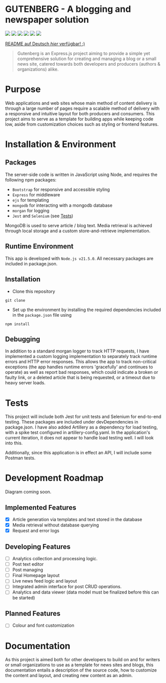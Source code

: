 # GUTENBERG - A blogging and newspaper solution
![](https://img.shields.io/badge/Development-Ongoing-blue)
![](https://img.shields.io/github/issues/hussein-249/dynamic-multipage-template)
![](https://img.shields.io/badge/Tests-Passing-green)
![](https://img.shields.io/badge/JavaScript-fde427)
![](https://img.shields.io/badge/EJS-maroon)
![](https://img.shields.io/badge/MongoDB-4db33d)

[README auf Deutsch <i>hier</i> verfügbar! :)](https://github.com/Hussein-249/dynamic-multipage-template/blob/main/README-DE.md)

> Gutenberg is an Express.js project aiming to provide a simple yet comprehensive solution for creating and managing a blog or a small news site, catered towards both developers and producers (authors & organizations) alike.

# Purpose

Web applications and web sites whose main method of content delivery is through a large number of pages require a scalable method of delivery with a responsive and intuitive layout for both producers and consumers. This project aims to serve as a template for building apps while keeping code low, aside from customization choices such as styling or frontend features.

# Installation & Environment

## Packages

The server-side code is written in JavaScript using Node, and requires the following npm packages:

- ```Bootstrap``` for responsive and accessible styling
- ```Express``` for middleware
- ```ejs``` for templating
- ```mongodb``` for interacting with a mongodb database
- ```morgan``` for logging
- ```Jest``` and ```Selenium``` (see [Tests](#tests))

MongoDB is used to serve article / blog text. Media retrieval is achieved through local storage and a custom store-and-retrieve implementation.

## Runtime Environment

This app is developed with ```Node.js v21.5.0```. All necessary packages are included in package.json.

## Installation

- Clone this repository
```
git clone
```
- Set up the environment by installing the required dependencies included in the ```package.json``` file using
```
npm install
```

## Debugging

In addition to a standard morgan logger to track HTTP requests, I have implemented a custom logging implementation to separately track runtime errors and HTTP error responses. This allows the app to track non-critical exceptions (the app handles runtime errors 'gracefully' and continues to operate) as well as report bad responses, which could indicate a broken or faulty link, or a deleted article that is being requested, or a timeout due to heavy server loads.

# Tests

<div id="tests">
This project will include both Jest for unit tests and Selenium for end-to-end testing. These packages are included under devDependencies in package.json.
I have also added Artillery as a dependency for load testing, with a spike test configured in artillery-config.yaml. In the application's current iteration, it does not appear to handle load testing well. I will look into this.

Additionally, since this application is in effect an API, I will include some Postman tests.
</div>

# Development Roadmap

Diagram coming soon.

## Implemented Features
- [x] Article generation via templates and text stored in the database
- [x] Media retrieval without database querying
- [x] Request and error logs

## Developing Features
- [ ] Analytics collection and processing logic.
- [ ] Post text editor
- [ ] Post managing
- [ ] Final Homepage layout
- [ ] Live news feed logic and layout
- [ ] Integrated admin interface for post CRUD operations.
- [ ] Analytics and data viewer (data model must be finalized before this can be started)

## Planned Features
- [ ] Colour and font customization

# Documentation

As this project is aimed both for other developers to build on and for writers or small organizations to use as a template for news sites and blogs, this documentation entails a description of the source code, how to customize the content and layout, and creating new content as an admin.

